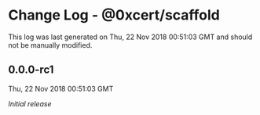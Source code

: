 # Change Log - @0xcert/scaffold

This log was last generated on Thu, 22 Nov 2018 00:51:03 GMT and should not be manually modified.

## 0.0.0-rc1
Thu, 22 Nov 2018 00:51:03 GMT

*Initial release*

